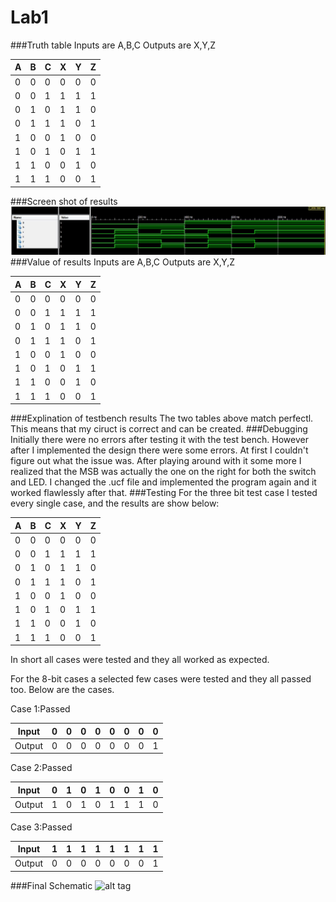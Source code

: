 Lab1
====

###Truth table 
Inputs are A,B,C
Outputs are X,Y,Z

| A | B | C | X | Y | Z |
|---|---|---|---|---|---|
| 0 | 0 | 0 | 0 | 0 | 0 |
| 0 | 0 | 1 | 1 | 1 | 1 |
| 0 | 1 | 0 | 1 | 1 | 0 |
| 0 | 1 | 1 | 1 | 0 | 1 |
| 1 | 0 | 0 | 1 | 0 | 0 |
| 1 | 0 | 1 | 0 | 1 | 1 |
| 1 | 1 | 0 | 0 | 1 | 0 |
| 1 | 1 | 1 | 0 | 0 | 1 |
###Screen shot of results
![alt tag](https://github.com/DanielEichman/Lab1/raw/master/screenshot.JPG)
###Value of results
Inputs are A,B,C
Outputs are X,Y,Z

| A | B | C | X | Y | Z |
|---|---|---|---|---|---|
| 0 | 0 | 0 | 0 | 0 | 0 |
| 0 | 0 | 1 | 1 | 1 | 1 |
| 0 | 1 | 0 | 1 | 1 | 0 |
| 0 | 1 | 1 | 1 | 0 | 1 |
| 1 | 0 | 0 | 1 | 0 | 0 |
| 1 | 0 | 1 | 0 | 1 | 1 |
| 1 | 1 | 0 | 0 | 1 | 0 |
| 1 | 1 | 1 | 0 | 0 | 1 |
###Explination of testbench results
The two tables above match perfectl. This means that my ciruct is correct and can be created. 
###Debugging
Initially there were no errors after testing it with the test bench. However after I implemented the design there were some errors. At first I couldn't figure out what the issue was. After playing around with it some more I realized that the MSB was actually the one on the right for both the switch and LED. I changed the .ucf file and implemented the program again and it worked flawlessly after that.
###Testing 
For the three bit test case I tested every single case, and the results are show below: 

| A | B | C | X | Y | Z |
|---|---|---|---|---|---|
| 0 | 0 | 0 | 0 | 0 | 0 |
| 0 | 0 | 1 | 1 | 1 | 1 |
| 0 | 1 | 0 | 1 | 1 | 0 |
| 0 | 1 | 1 | 1 | 0 | 1 |
| 1 | 0 | 0 | 1 | 0 | 0 |
| 1 | 0 | 1 | 0 | 1 | 1 |
| 1 | 1 | 0 | 0 | 1 | 0 |
| 1 | 1 | 1 | 0 | 0 | 1 |
In short all cases were tested and they all worked as expected.

For the 8-bit cases a selected few cases were tested and they all passed too. Below are the cases. 

Case 1:Passed

| Input  | 0 | 0 | 0 | 0 | 0 | 0 | 0 | 0 |
|--------|---|---|---|---|---|---|---|---|
| Output | 0 | 0 | 0 | 0 | 0 | 0 | 0 | 1 |
Case 2:Passed

| Input  | 0 | 1 | 0 | 1 | 0 | 0 | 1 | 0 |
|--------|---|---|---|---|---|---|---|---|
| Output | 1 | 0 | 1 | 0 | 1 | 1 | 1 | 0 |

Case 3:Passed

| Input  | 1 | 1 | 1 | 1 | 1 | 1 | 1 | 1 |
|--------|---|---|---|---|---|---|---|---|
| Output | 0 | 0 | 0 | 0 | 0 | 0 | 0 | 1 |

###Final Schematic
![alt tag](https://raw2.github.com/DanielEichman/Lab1/master/FinalSchematic.jpg)
